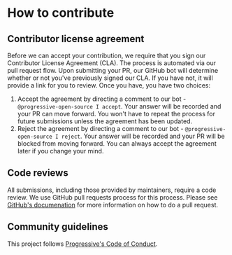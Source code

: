 # How to contribute

## Contributor license agreement

Before we can accept your contribution, we require that you sign our Contributor License Agreement (CLA). The process is automated via our pull request flow. Upon submitting your PR, our GitHub bot will determine whether or not you've previously signed our CLA. If you have not, it will provide a link for you to review. Once you have, you have two choices: 

1. Accept the agreement by directing a comment to our bot - `@progressive-open-source I accept`. Your answer will be recorded and your PR can move forward. You won't have to repeat the process for future submissions unless the agreement has been updated.
1. Reject the agreement by directing a comment to our bot - `@progressive-open-source I reject`. Your answer will be recorded and your PR will be blocked from moving forward. You can always accept the agreement later if you change your mind.

## Code reviews

All submissions, including those provided by maintainers, require a code review. We use GitHub pull requests process for this process. Please see [GitHub's documenation](https://docs.github.com/en/pull-requests/collaborating-with-pull-requests/proposing-changes-to-your-work-with-pull-requests/creating-a-pull-request) for more information on how to do a pull request.

## Community guidelines

This project follows [Progressive's Code of Conduct](./CODE_OF_CONDUCT.md).

